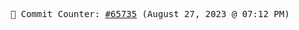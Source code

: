 <p align="center">
    <samp>
        📮 Commit Counter: <a href="https://github.com/Javascript-void0/Javascript-void0/commits/main">#65735</a> (August 27, 2023 @ 07:12 PM)
    </samp>
</p>